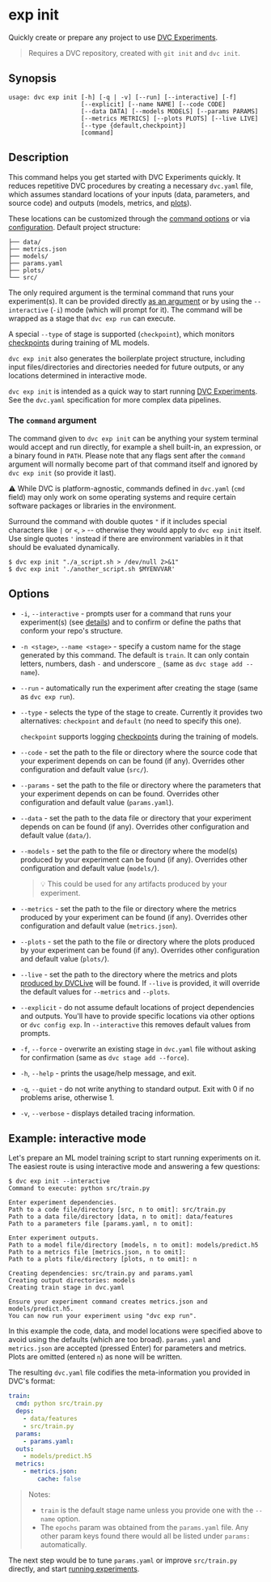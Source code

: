 # exp init

Quickly create or prepare any project to use [DVC Experiments].

> Requires a <abbr>DVC repository</abbr>, created with `git init` and
> `dvc init`.

## Synopsis

```usage
usage: dvc exp init [-h] [-q | -v] [--run] [--interactive] [-f]
                    [--explicit] [--name NAME] [--code CODE]
                    [--data DATA] [--models MODELS] [--params PARAMS]
                    [--metrics METRICS] [--plots PLOTS] [--live LIVE]
                    [--type {default,checkpoint}]
                    [command]
```

## Description

This command helps you get started with DVC Experiments quickly. It reduces
repetitive DVC procedures by creating a necessary `dvc.yaml` file, which assumes
standard locations of your inputs (data, <abbr>parameters</abbr>, and source
code) and outputs (models, <abbr>metrics</abbr>, and
[plots](/doc/command-reference/plots)).

These locations can be customized through the [command options](#options) or via
[configuration](/doc/command-reference/config#exp). Default project structure:

```
├── data/
├── metrics.json
├── models/
├── params.yaml
├── plots/
└── src/
```

The only required argument is the terminal command that runs your experiment(s).
It can be provided directly [as an argument](#the-command-argument) or by using
the `--interactive` (`-i`) mode (which will prompt for it). The command will be
wrapped as a <abbr>stage</abbr> that `dvc exp run` can execute.

<admon type="tip">

A special `--type` of stage is supported (`checkpoint`), which monitors
[checkpoints] during training of ML models.

</admon>

`dvc exp init` also generates the boilerplate project structure, including input
files/directories and directories needed for future outputs, or any locations
determined in interactive mode.

<admon type="info">

`dvc exp init` is intended as a quick way to start running [DVC Experiments].
See the `dvc.yaml` specification for more complex data pipelines.

</admon>

[stage definition]:
  /doc/user-guide/project-structure/pipelines-files#stage-entries
[checkpoints]: /doc/user-guide/experiment-management/checkpoints
[dvc experiments]: /doc/user-guide/experiment-management/experiments-overview

### The `command` argument

The command given to `dvc exp init` can be anything your system terminal would
accept and run directly, for example a shell built-in, an expression, or a
binary found in `PATH`. Please note that any flags sent after the `command`
argument will normally become part of that command itself and ignored by
`dvc exp init` (so provide it last).

⚠️ While DVC is platform-agnostic, commands defined in `dvc.yaml` (`cmd` field)
may only work on some operating systems and require certain software packages or
libraries in the environment.

Surround the command with double quotes `"` if it includes special characters
like `|` or `<`, `>` -- otherwise they would apply to `dvc exp init` itself. Use
single quotes `'` instead if there are environment variables in it that should
be evaluated dynamically.

```dvc
$ dvc exp init "./a_script.sh > /dev/null 2>&1"
$ dvc exp init './another_script.sh $MYENVVAR'
```

## Options

- `-i`, `--interactive` - prompts user for a command that runs your
  experiment(s) (see [details](#the-command-argument)) and to confirm or define
  the paths that conform your repo's structure.

- `-n <stage>`, `--name <stage>` - specify a custom name for the stage generated
  by this command. The default is `train`. It can only contain letters, numbers,
  dash `-` and underscore `_` (same as `dvc stage add --name`).

- `--run` - automatically run the experiment after creating the stage (same as
  `dvc exp run`).

- `--type` - selects the type of the stage to create. Currently it provides two
  alternatives: `checkpoint` and `default` (no need to specify this one).

  `checkpoint` supports logging
  [checkpoints](/doc/command-reference/exp/run#checkpoints) during the training
  of models.

- `--code` - set the path to the file or directory where the source code that
  your experiment depends on can be found (if any). Overrides other
  configuration and default value (`src/`).

- `--params` - set the path to the file or directory where the
  </abbr>parameters</abbr> that your experiment depends on can be found.
  Overrides other configuration and default value (`params.yaml`).

- `--data` - set the path to the data file or directory that your experiment
  depends on can be found (if any). Overrides other configuration and default
  value (`data/`).

- `--models` - set the path to the file or directory where the model(s) produced
  by your experiment can be found (if any). Overrides other configuration and
  default value (`models/`).

  > 💡 This could be used for any artifacts produced by your experiment.

- `--metrics` - set the path to the file or directory where the metrics produced
  by your experiment can be found (if any). Overrides other configuration and
  default value (`metrics.json`).

- `--plots` - set the path to the file or directory where the plots produced by
  your experiment can be found (if any). Overrides other configuration and
  default value (`plots/`).

- `--live` - set the path to the directory where the metrics and plots
  [produced by DVCLive](https://dvc.org/doc/dvclive/dvclive-with-dvc#outputs)
  will be found. If `--live` is provided, it will override the default values
  for `--metrics` and `--plots`.

- `--explicit` - do not assume default locations of project dependencies and
  outputs. You'll have to provide specific locations via other options or
  `dvc config exp`. In `--interactive` this removes default values from prompts.

- `-f`, `--force` - overwrite an existing stage in `dvc.yaml` file without
  asking for confirmation (same as `dvc stage add --force`).

- `-h`, `--help` - prints the usage/help message, and exit.

- `-q`, `--quiet` - do not write anything to standard output. Exit with 0 if no
  problems arise, otherwise 1.

- `-v`, `--verbose` - displays detailed tracing information.

## Example: interactive mode

Let's prepare an ML model training script to start running experiments on it.
The easiest route is using interactive mode and answering a few questions:

```dvc
$ dvc exp init --interactive
Command to execute: python src/train.py

Enter experiment dependencies.
Path to a code file/directory [src, n to omit]: src/train.py
Path to a data file/directory [data, n to omit]: data/features
Path to a parameters file [params.yaml, n to omit]:

Enter experiment outputs.
Path to a model file/directory [models, n to omit]: models/predict.h5
Path to a metrics file [metrics.json, n to omit]:
Path to a plots file/directory [plots, n to omit]: n

Creating dependencies: src/train.py and params.yaml
Creating output directories: models
Creating train stage in dvc.yaml

Ensure your experiment command creates metrics.json and models/predict.h5.
You can now run your experiment using "dvc exp run".
```

In this example the code, data, and model locations were specified above to
avoid using the defaults (which are too broad). `params.yaml` and `metrics.json`
are accepted (pressed Enter) for <abbr>parameters</abbr> and
<abbr>metrics</abbr>. Plots are omitted (entered `n`) as none will be written.

The resulting `dvc.yaml` file codifies the meta-information you provided in
DVC's format:

```yaml
train:
  cmd: python src/train.py
  deps:
    - data/features
    - src/train.py
  params:
    - params.yaml:
  outs:
    - models/predict.h5
  metrics:
    - metrics.json:
        cache: false
```

> Notes:
>
> - `train` is the default stage name unless you provide one with the `--name`
>   option.
> - The `epochs` param was obtained from the `params.yaml` file. Any other param
>   keys found there would all be listed under `params:` automatically.

The next step would be to tune `params.yaml` or improve `src/train.py` directly,
and start [running experiments](/doc/command-reference/exp/run).
